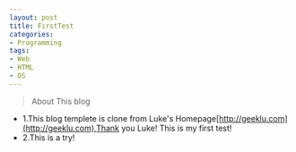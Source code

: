 ```yaml
---
layout: post
title: FirstTest
categories:
- Programming
tags:
- Web
- HTML
- OS
---
```


>About This blog  
*   1.This blog templete is clone from Luke's Homepage[http://geeklu.com](http://geeklu.com),Thank you Luke!
This is my first test!  
*    2.This is a try!  
